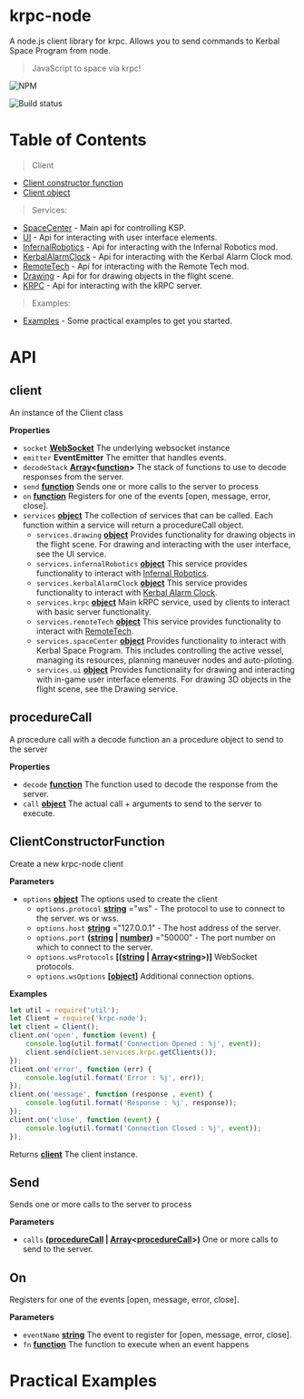 # krpc-node

A node.js client library for krpc. Allows you to send commands to Kerbal Space Program from node.

> JavaScript to space via krpc!

![NPM](https://nodei.co/npm/krpc-node.svg)

![Build status](https://travis-ci.org/eXigentCoder/krpc-node.svg?branch=master)

# Table of Contents

> Client

-   [Client constructor function](#Client)
-   [Client object](#client)

> Services:

-   [SpaceCenter](https://github.com/eXigentCoder/krpc-node/blob/master/documentation/space-center.md) - Main api for controlling KSP.
-   [UI](https://github.com/eXigentCoder/krpc-node/blob/master/documentation/ui.md) - Api for interacting with user interface elements.
-   [InfernalRobotics](https://github.com/eXigentCoder/krpc-node/blob/master/documentation/infernal-robotics.md) - Api for interacting with the Infernal Robotics mod.
-   [KerbalAlarmClock](https://github.com/eXigentCoder/krpc-node/blob/master/documentation/kerbal-alarm-clock.md) - Api for interacting with the Kerbal Alarm Clock mod.
-   [RemoteTech](https://github.com/eXigentCoder/krpc-node/blob/master/documentation/remote-tech.md) - Api for interacting with the Remote Tech mod.
-   [Drawing](https://github.com/eXigentCoder/krpc-node/blob/master/documentation/drawing.md) - Api for for drawing objects in the flight scene.
-   [KRPC](https://github.com/eXigentCoder/krpc-node/blob/master/documentation/krpc.md) - Api for interacting with the kRPC server.

> Examples:

-   [Examples](https://github.com/eXigentCoder/krpc-node-examples) - Some practical examples to get you started.

# API

<!-- Generated by documentation.js. Update this documentation by updating the source code. -->

## client

An instance of the Client class

**Properties**

-   `socket` **[WebSocket](https://developer.mozilla.org/en-US/docs/WebSockets)** The underlying websocket instance
-   `emitter` **EventEmitter** The emitter that handles events.
-   `decodeStack` **[Array](https://developer.mozilla.org/en-US/docs/Web/JavaScript/Reference/Global_Objects/Array)&lt;[function](https://developer.mozilla.org/en-US/docs/Web/JavaScript/Reference/Statements/function)>** The stack of functions to use to decode responses from the server.
-   `send` **[function](https://developer.mozilla.org/en-US/docs/Web/JavaScript/Reference/Statements/function)** Sends one or more calls to the server to process
-   `on` **[function](https://developer.mozilla.org/en-US/docs/Web/JavaScript/Reference/Statements/function)** Registers for one of the events [open, message, error, close].
-   `services` **[object](https://developer.mozilla.org/en-US/docs/Web/JavaScript/Reference/Global_Objects/Object)** The collection of services that can be called. Each function within a service will return a procedureCall object.
    -   `services.drawing` **[object](https://developer.mozilla.org/en-US/docs/Web/JavaScript/Reference/Global_Objects/Object)** Provides functionality for drawing objects in the flight scene. For drawing and interacting with the user interface, see the UI service.
    -   `services.infernalRobotics` **[object](https://developer.mozilla.org/en-US/docs/Web/JavaScript/Reference/Global_Objects/Object)** This service provides functionality to interact with <a href="http://forum.kerbalspaceprogram.com/index.php?/topic/104535-105-magic-smoke-industries-infernal-robotics-0214/">Infernal Robotics</a>.
    -   `services.kerbalAlarmClock` **[object](https://developer.mozilla.org/en-US/docs/Web/JavaScript/Reference/Global_Objects/Object)** This service provides functionality to interact with <a href="http://forum.kerbalspaceprogram.com/index.php?/topic/22809-10x-kerbal-alarm-clock-v3500-dec-3/">Kerbal Alarm Clock</a>.
    -   `services.krpc` **[object](https://developer.mozilla.org/en-US/docs/Web/JavaScript/Reference/Global_Objects/Object)** Main kRPC service, used by clients to interact with basic server functionality.
    -   `services.remoteTech` **[object](https://developer.mozilla.org/en-US/docs/Web/JavaScript/Reference/Global_Objects/Object)** This service provides functionality to interact with <a href="http://forum.kerbalspaceprogram.com/index.php?/topic/75245-11-remotetech-v1610-2016-04-12/">RemoteTech</a>.
    -   `services.spaceCenter` **[object](https://developer.mozilla.org/en-US/docs/Web/JavaScript/Reference/Global_Objects/Object)** Provides functionality to interact with Kerbal Space Program. This includes controlling the active vessel, managing its resources, planning maneuver nodes and auto-piloting.
    -   `services.ui` **[object](https://developer.mozilla.org/en-US/docs/Web/JavaScript/Reference/Global_Objects/Object)** Provides functionality for drawing and interacting with in-game user interface elements. For drawing 3D objects in the flight scene, see the Drawing service.

## procedureCall

A procedure call with a decode function an a procedure object to send to the server

**Properties**

-   `decode` **[function](https://developer.mozilla.org/en-US/docs/Web/JavaScript/Reference/Statements/function)** The function used to decode the response from the server.
-   `call` **[object](https://developer.mozilla.org/en-US/docs/Web/JavaScript/Reference/Global_Objects/Object)** The actual call + arguments to send to the server to execute.

## ClientConstructorFunction

Create a new krpc-node client

**Parameters**

-   `options` **[object](https://developer.mozilla.org/en-US/docs/Web/JavaScript/Reference/Global_Objects/Object)** The options used to create the client
    -   `options.protocol` **[string](https://developer.mozilla.org/en-US/docs/Web/JavaScript/Reference/Global_Objects/String)** ="ws" - The protocol to use to connect to the server. ws or wss.
    -   `options.host` **[string](https://developer.mozilla.org/en-US/docs/Web/JavaScript/Reference/Global_Objects/String)** ="127.0.0.1" - The host address of the server.
    -   `options.port` **([string](https://developer.mozilla.org/en-US/docs/Web/JavaScript/Reference/Global_Objects/String) \| [number](https://developer.mozilla.org/en-US/docs/Web/JavaScript/Reference/Global_Objects/Number))** ="50000" - The port number on which to connect to the server.
    -   `options.wsProtocols` **\[([string](https://developer.mozilla.org/en-US/docs/Web/JavaScript/Reference/Global_Objects/String) \| [Array](https://developer.mozilla.org/en-US/docs/Web/JavaScript/Reference/Global_Objects/Array)&lt;[string](https://developer.mozilla.org/en-US/docs/Web/JavaScript/Reference/Global_Objects/String)>)]** WebSocket protocols.
    -   `options.wsOptions` **\[[object](https://developer.mozilla.org/en-US/docs/Web/JavaScript/Reference/Global_Objects/Object)]** Additional connection options.

**Examples**

```javascript
let util = require('util');
let Client = require('krpc-node');
let client = Client();
client.on('open', function (event) {
    console.log(util.format('Connection Opened : %j', event));
    client.send(client.services.krpc.getClients());
});
client.on('error', function (err) {
    console.log(util.format('Error : %j', err));
});
client.on('message', function (response , event) {
    console.log(util.format('Response : %j', response));
});
client.on('close', function (event) {
    console.log(util.format('Connection Closed : %j', event));
});
```

Returns **[client](#client)** The client instance.

## Send

Sends one or more calls to the server to process

**Parameters**

-   `calls` **([procedureCall](#procedurecall) \| [Array](https://developer.mozilla.org/en-US/docs/Web/JavaScript/Reference/Global_Objects/Array)&lt;[procedureCall](#procedurecall)>)** One or more calls to send to the server.

## On

Registers for one of the events [open, message, error, close].

**Parameters**

-   `eventName` **[string](https://developer.mozilla.org/en-US/docs/Web/JavaScript/Reference/Global_Objects/String)** The event to register for [open, message, error, close].
-   `fn` **[function](https://developer.mozilla.org/en-US/docs/Web/JavaScript/Reference/Statements/function)** The function to execute when an event happens

# Practical Examples